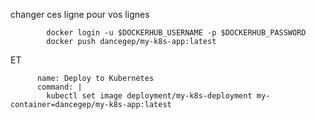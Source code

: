 changer ces ligne pour vos lignes

            docker login -u $DOCKERHUB_USERNAME -p $DOCKERHUB_PASSWORD
            docker push dancegep/my-k8s-app:latest

ET

          name: Deploy to Kubernetes
          command: |
            kubectl set image deployment/my-k8s-deployment my-container=dancegep/my-k8s-app:latest
